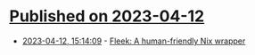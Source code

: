 # [Published on 2023-04-12](index.md)

* [2023-04-12, 15:14:09](https://lobste.rs/s/iafpqe/fleek_human_friendly_nix_wrapper) - [Fleek: A human-friendly Nix wrapper](https://getfleek.dev)
